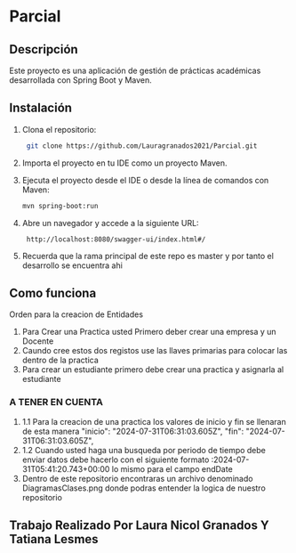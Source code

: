 # Parcial

## Descripción
Este proyecto es una aplicación de gestión de prácticas académicas desarrollada con Spring Boot y Maven.

## Instalación
1. Clona el repositorio:
   ```bash
    git clone https://github.com/Lauragranados2021/Parcial.git
   
    ```

2. Importa el proyecto en tu IDE como un proyecto Maven.
3. Ejecuta el proyecto desde el IDE o desde la línea de comandos con Maven:
   ```bash
   mvn spring-boot:run
   ```
4. Abre un navegador y accede a la siguiente URL:
   ```
    http://localhost:8080/swagger-ui/index.html#/

    ```
5. Recuerda que la rama principal de este repo es master y por tanto el desarrollo se encuentra ahi 
## Como funciona     

Orden para la creacion de Entidades 
1. Para Crear una Practica usted Primero deber crear una empresa y un Docente 
2. Caundo cree estos dos registos use las llaves primarias para colocar las dentro de la practica 
3. Para crear un estudiante primero debe crear una practica y asignarla al estudiante
### A TENER EN CUENTA 
1. 1.1 Para la creacion de una practica los valores de inicio y fin se llenaran de esta manera "inicio": "2024-07-31T06:31:03.605Z",
   "fin": "2024-07-31T06:31:03.605Z",
2. 1.2 Cuando usted haga una busqueda por periodo de tiempo debe enviar datos debe hacerlo con el siguiente formato :2024-07-31T05:41:20.743+00:00 lo mismo para el campo endDate
3. Dentro de este repositorio encontraras un archivo denominado DiagramasClases.png donde podras entender la logica de nuestro repositorio 


## Trabajo Realizado Por Laura Nicol Granados Y Tatiana Lesmes 